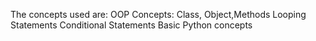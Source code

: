 The concepts used are:
OOP Concepts: Class, Object,Methods
Looping Statements
Conditional Statements
Basic Python concepts